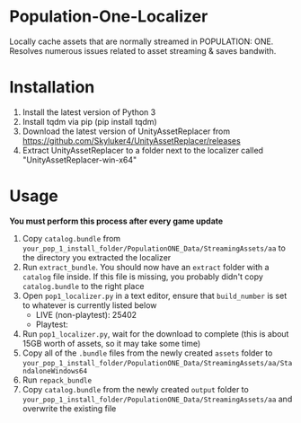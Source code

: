 # Population-One-Localizer
Locally cache assets that are normally streamed in POPULATION: ONE. Resolves numerous issues related to asset streaming & saves bandwith.

# Installation
1. Install the latest version of Python 3
2. Install tqdm via pip (pip install tqdm)
3. Download the latest version of UnityAssetReplacer from https://github.com/Skyluker4/UnityAssetReplacer/releases
4. Extract UnityAssetReplacer to a folder next to the localizer called "UnityAssetReplacer-win-x64"

# Usage
**You must perform this process after every game update**
1. Copy `catalog.bundle` from `your_pop_1_install_folder/PopulationONE_Data/StreamingAssets/aa` to the directory you extracted the localizer
2. Run `extract_bundle`. You should now have an `extract` folder with a `catalog` file inside. If this file is missing, you probably didn't copy `catalog.bundle` to the right place
3. Open `pop1_localizer.py` in a text editor, ensure that `build_number` is set to whatever is currently listed below
    - LIVE (non-playtest): 25402
    - Playtest:
4. Run `pop1_localizer.py`, wait for the download to complete (this is about 15GB worth of assets, so it may take some time)
5. Copy all of the `.bundle` files from the newly created `assets` folder to `your_pop_1_install_folder/PopulationONE_Data/StreamingAssets/aa/StandaloneWindows64`
6. Run `repack_bundle`
7. Copy `catalog.bundle` from the newly created `output` folder to `your_pop_1_install_folder/PopulationONE_Data/StreamingAssets/aa` and overwrite the existing file

